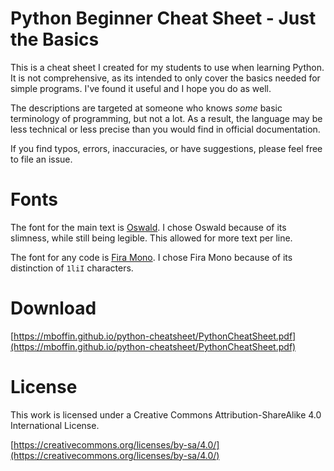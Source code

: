 # Python Beginner Cheat Sheet - Just the Basics
This is a cheat sheet I created for my students to use when learning Python. It is not comprehensive, as its intended to only cover the basics needed for simple programs. I've found it useful and I hope you do as well.

The descriptions are targeted at someone who knows _some_ basic terminology of programming, but not a lot. As a result, the language may be less technical or less precise than you would find in official documentation.

If you find typos, errors, inaccuracies, or have suggestions, please feel free to file an issue.

# Fonts
The font for the main text is [Oswald](https://fonts.google.com/specimen/Oswald). I chose Oswald because of its slimness, while still being legible. This allowed for more text per line.

The font for any code is [Fira Mono](https://fonts.google.com/specimen/Fira+Mono). I chose Fira Mono because of its distinction of `1liI` characters.

# Download
[https://mboffin.github.io/python-cheatsheet/PythonCheatSheet.pdf](https://mboffin.github.io/python-cheatsheet/PythonCheatSheet.pdf)

# License
This work is licensed under a Creative Commons Attribution-ShareAlike 4.0 International License.

[https://creativecommons.org/licenses/by-sa/4.0/](https://creativecommons.org/licenses/by-sa/4.0/)
